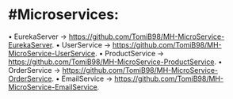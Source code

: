 # #Microservices:

  • EurekaServer -> https://github.com/TomiB98/MH-MicroService-EurekaServer.
  • UserService -> https://github.com/TomiB98/MH-MicroService-UserService.
  • ProductService -> https://github.com/TomiB98/MH-MicroService-ProductService.
  • OrderService -> https://github.com/TomiB98/MH-MicroService-OrderService.
  • EmailService -> https://github.com/TomiB98/MH-MicroService-EmailService.
